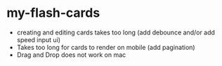 # my-flash-cards

- creating and editing cards takes too long (add debounce and/or add speed input ui)
- Takes too long for cards to render on mobile (add pagination)
- Drag and Drop does not work on mac
